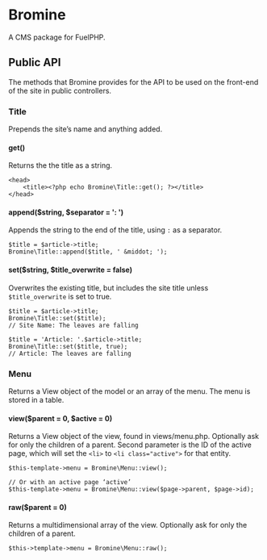 # Bromine

A CMS package for FuelPHP.

## Public API

The methods that Bromine provides for the API to be used on the front-end of the site in public controllers.

### Title

Prepends the site’s name and anything added.

#### get()

Returns the the title as a string.

~~~
<head>
	<title><?php echo Bromine\Title::get(); ?></title>
</head>
~~~

#### append($string, $separator = ': ')

Appends the string to the end of the title, using `:` as a separator.

~~~
$title = $article->title;
Bromine\Title::append($title, ' &middot; ');
~~~

#### set($string, $title_overwrite = false)

Overwrites the existing title, but includes the site title unless `$title_overwrite` is set to true.

~~~
$title = $article->title;
Bromine\Title::set($title);
// Site Name: The leaves are falling

$title = 'Article: '.$article->title;
Bromine\Title::set($title, true);
// Article: The leaves are falling
~~~

### Menu

Returns a View object of the model or an array of the menu. The menu is stored in a table.

#### view($parent = 0, $active = 0)

Returns a View object of the view, found in views/menu.php. Optionally ask for only the children of a parent. Second parameter is the ID of the active page, which will set the `<li>` to `<li class="active">` for that entity.

~~~
$this-template->menu = Bromine\Menu::view();

// Or with an active page ‘active’
$this-template->menu = Bromine\Menu::view($page->parent, $page->id);
~~~

#### raw($parent = 0)

Returns a multidimensional array of the view. Optionally ask for only the children of a parent. 

~~~
$this->template->menu = Bromine\Menu::raw();
~~~
